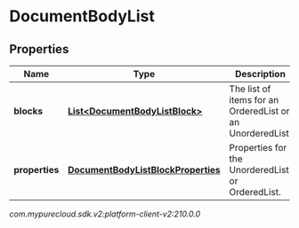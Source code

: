 # DocumentBodyList


## Properties

| Name | Type | Description | Notes |
| ------------ | ------------- | ------------- | ------------- |
| **blocks** | [**List&lt;DocumentBodyListBlock&gt;**](DocumentBodyListBlock) | The list of items for an OrderedList or an UnorderedList. |  |
| **properties** | [**DocumentBodyListBlockProperties**](DocumentBodyListBlockProperties) | Properties for the UnorderedList or OrderedList. |  [optional] |




_com.mypurecloud.sdk.v2:platform-client-v2:210.0.0_
